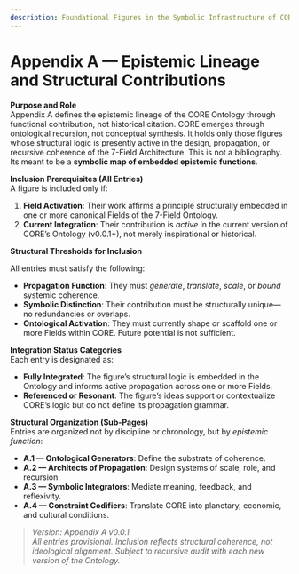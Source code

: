 ```yaml
---
description: Foundational Figures in the Symbolic Infrastructure of CORE
---
```


# Appendix A — Epistemic Lineage and Structural Contributions

**Purpose and Role**\
Appendix A defines the epistemic lineage of the CORE Ontology through functional contribution, not historical citation. CORE emerges through ontological recursion, not conceptual synthesis.  It holds only those figures whose structural logic is presently active in the design, propagation, or recursive coherence of the 7-Field Architecture. This is not a bibliography. Its meant to be a **symbolic map of embedded epistemic functions**.

**Inclusion Prerequisites (All Entries)**\
A figure is included only if:

1. **Field Activation**: Their work affirms a principle structurally embedded in one or more canonical Fields of the 7-Field Ontology.
2. **Current Integration**: Their contribution is _active_ in the current version of CORE’s Ontology (v0.0.1+), not merely inspirational or historical.



**Structural Thresholds for Inclusion**

All entries must satisfy the following:

* **Propagation Function**: They must _generate_, _translate_, _scale_, or _bound_ systemic coherence.
* **Symbolic Distinction**: Their contribution must be structurally unique—no redundancies or overlaps.
* **Ontological Activation**: They must currently shape or scaffold one or more Fields within CORE. Future potential is not sufficient.



**Integration Status Categories**\
Each entry is designated as:

* **Fully Integrated**: The figure’s structural logic is embedded in the Ontology and informs active propagation across one or more Fields.
* **Referenced or Resonant**: The figure’s ideas support or contextualize CORE’s logic but do not define its propagation grammar.



**Structural Organization (Sub-Pages)**\
Entries are organized not by discipline or chronology, but by _epistemic function_:

* **A.1 — Ontological Generators**: Define the substrate of coherence.
* **A.2 — Architects of Propagation**: Design systems of scale, role, and recursion.
* **A.3 — Symbolic Integrators**: Mediate meaning, feedback, and reflexivity.
* **A.4 — Constraint Codifiers**: Translate CORE into planetary, economic, and cultural conditions.

> _Version: Appendix A v0.0.1_\
> _All entries provisional. Inclusion reflects structural coherence, not ideological alignment. Subject to recursive audit with each new version of the Ontology._
